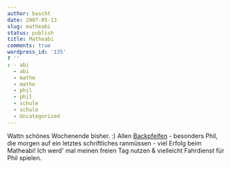 ```yaml
---
author: bascht
date: 2007-05-13
slug: matheabi
status: publish
title: Matheabi
comments: true
wordpress_id: '135'
? ''
: - abi
  - abi
  - mathe
  - mathe
  - phil
  - phil
  - schule
  - schule
  - Uncategorized
---
```


Wattn schönes Wochenende bisher. :) Allen
[Backpfeifen](http://www.backpfeife.co) - besonders Phil, die
morgen auf ein letztes schriftliches ranmüssen - viel Erfolg beim
Matheabi! Ich werd' mal meinen freien Tag nutzen & vielleicht
Fahrdienst für Phil spielen.


